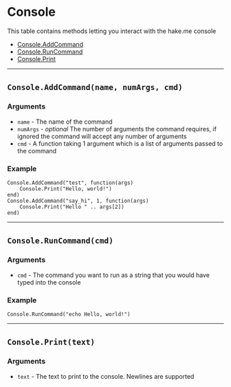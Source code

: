 # Console

This table contains methods letting you interact with the hake.me console

* [Console.AddCommand](https://hake.me/docs/systems/console#console-addcommand-name-numargs-cmd)
* [Console.RunCommand](https://hake.me/docs/systems/console#console-runcommand-cmd)
* [Console.Print](https://hake.me/docs/systems/console#console-print-text)

---

## `Console.AddCommand(name, numArgs, cmd)`​

### Arguments

* ​`name`​ - The name of the command
* ​`numArgs`​ - *optional* The number of arguments the command requires, if ignored the command will accept any number of arguments
* ​`cmd`​ - A function taking 1 argument which is a list of arguments passed to the command

### Example

```
Console.AddCommand("test", function(args)
    Console.Print("Hello, world!")
end)
Console.AddCommand("say_hi", 1, function(args)
    Console.Print("Hello " .. args[2])
end)
```

---

## `Console.RunCommand(cmd)`​

### Arguments

* ​`cmd`​ - The command you want to run as a string that you would have typed into the console

### Example

```
Console.RunCommand("echo Hello, world!")
```

---

## `Console.Print(text)`​

### Arguments

* ​`text`​ - The text to print to the console. Newlines are supported
